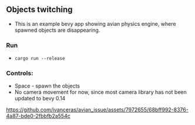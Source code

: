 ## Objects twitching

- This is an example bevy app showing avian physics engine, where spawned objects are disappearing.

### Run
- `cargo run --release`

### Controls:

- Space - spawn the objects
- No camera movement for now, since most camera library has not been updated to bevy 0.14



https://github.com/ivanceras/avian_issue/assets/7972655/68bff992-8376-4a87-bde0-2fbbfb2a554c

